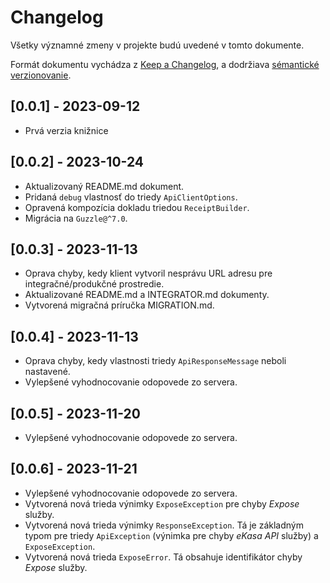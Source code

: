 # Changelog

Všetky významné zmeny v projekte budú uvedené v tomto dokumente.

Formát dokumentu vychádza z [Keep a Changelog](https://keepachangelog.com/en/1.0.0/),
a dodržiava [sémantické verzionovanie](https://semver.org/spec/v2.0.0.html).

## [0.0.1] - 2023-09-12
 - Prvá verzia knižnice

## [0.0.2] - 2023-10-24
 - Aktualizovaný README.md dokument.
 - Pridaná `debug` vlastnosť do triedy `ApiClientOptions`.
 - Opravená kompozícia dokladu triedou `ReceiptBuilder`.
 - Migrácia na `Guzzle@^7.0`.

## [0.0.3] - 2023-11-13
 - Oprava chyby, kedy klient vytvoril nesprávu URL adresu pre integračné/produkčné prostredie.
 - Aktualizované README.md a INTEGRATOR.md dokumenty.
 - Vytvorená migračná príručka MIGRATION.md.

## [0.0.4] - 2023-11-13
 - Oprava chyby, kedy vlastnosti triedy `ApiResponseMessage` neboli nastavené.
 - Vylepšené vyhodnocovanie odopovede zo servera.

## [0.0.5] - 2023-11-20
 - Vylepšené vyhodnocovanie odopovede zo servera.

## [0.0.6] - 2023-11-21
 - Vylepšené vyhodnocovanie odopovede zo servera.
 - Vytvorená nová trieda výnimky `ExposeException` pre chyby *Expose* služby.
 - Vytvorená nová trieda výnimky `ResponseException`. Tá je základným typom pre triedy `ApiException` (výnimka pre chyby *eKasa API* služby) a `ExposeException`.
 - Vytvorená nová trieda `ExposeError`. Tá obsahuje identifikátor chyby *Expose* služby.